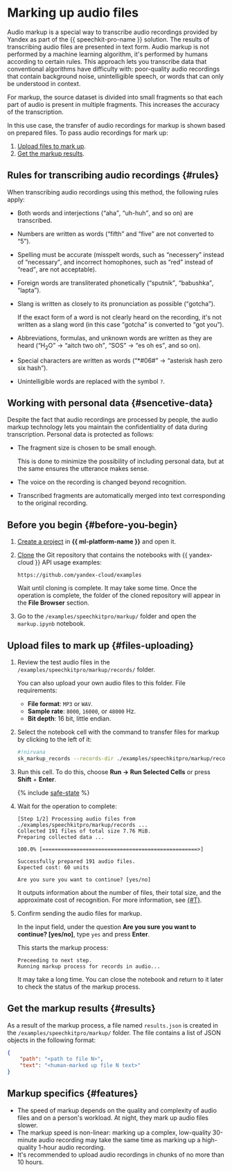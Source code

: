 # Marking up audio files

Audio markup is a special way to transcribe audio recordings provided by Yandex as part of the {{ speechkit-pro-name }} solution. The results of transcribing audio files are presented in text form. Audio markup is not performed by a machine learning algorithm, it's performed by humans according to certain rules. This approach lets you transcribe data that conventional algorithms have difficulty with: poor-quality audio recordings that contain background noise, unintelligible speech, or words that can only be understood in context.

For markup, the source dataset is divided into small fragments so that each part of audio is present in multiple fragments. This increases the accuracy of the transcription.

In this use case, the transfer of audio recordings for markup is shown based on prepared files. To pass audio recordings for mark up:

1. [Upload files to mark up](#files-uploading).
1. [Get the markup results](#results).

## Rules for transcribing audio recordings {#rules}

When transcribing audio recordings using this method, the following rules apply:

* Both words and interjections (<q>aha</q>, <q>uh-huh</q>, and so on) are transcribed.

* Numbers are written as words (<q>fifth</q> and <q>five</q> are not converted to <q>5</q>).

* Spelling must be accurate (misspelt words, such as <q>necessery</q> instead of <q>necessary</q>, and incorrect homophones, such as <q>red</q> instead of <q>read</q>, are not acceptable).

* Foreign words are transliterated phonetically (<q>sputnik</q>, <q>babushka</q>, <q>lapta</q>).

* Slang is written as closely to its pronunciation as possible (<q>gotcha</q>).

    If the exact form of a word is not clearly heard on the recording, it's not written as a slang word (in this case <q>gotcha</q> is converted to <q>got you</q>).

* Abbreviations, formulas, and unknown words are written as they are heard (<q>H<sub>2</sub>O</q> → <q>aitch  two oh</q>, <q>SOS</q> → <q>es oh es</q>, and so on).

* Special characters are written as words (<q>*#06#</q> → <q>asterisk hash zero six hash</q>).

* Unintelligible words are replaced with the symbol `?`.

## Working with personal data {#sencetive-data}

Despite the fact that audio recordings are processed by people, the audio markup technology lets you maintain the confidentiality of data during transcription. Personal data is protected as follows:

* The fragment size is chosen to be small enough.

    This is done to minimize the possibility of including personal data, but at the same ensures the utterance makes sense.

* The voice on the recording is changed beyond recognition.

* Transcribed fragments are automatically merged into text corresponding to the original recording.

## Before you begin {#before-you-begin}

1. [Create a project](../datasphere/operations/projects/create.md) in **{{ ml-platform-name }}** and open it.

1. [Clone](../datasphere/operations/projects/work-with-git.md#clone) the Git repository that contains the notebooks with {{ yandex-cloud }} API usage examples:

    ```text
    https://github.com/yandex-cloud/examples
    ```

    Wait until cloning is complete. It may take some time. Once the operation is complete, the folder of the cloned repository will appear in the **File Browser** section.

1. Go to the `/examples/speechkitpro/markup/` folder and open the `markup.ipynb` notebook.

## Upload files to mark up {#files-uploading}

1. Review the test audio files in the `/examples/speechkitpro/markup/records/` folder.

    You can also upload your own audio files to this folder. File requirements:
    * **File format**: `MP3` or `WAV`.
    * **Sample rate**: `8000`, `16000`, or `48000` Hz.
    * **Bit depth**: 16 bit, little endian.

1. Select the notebook cell with the command to transfer files for markup by clicking to the left of it:

    ```bash
    #!nirvana
    sk_markup_records --records-dir ./examples/speechkitpro/markup/records/ --markup-result ./examples/speechkitpro/markup/results.json
    ```

1. Run this cell. To do this, choose **Run → Run Selected Cells** or press **Shift** + **Enter**.

    {% include [safe-state](../_includes/datasphere/safe-state.md) %}

1. Wait for the operation to complete:

    ```text
    [Step 1/2] Processing audio files from ./examples/speechkitpro/markup/records ...
    Collected 191 files of total size 7.76 MiB.
    Preparing collected data ...
    
    100.0% [==================================================>]
    
    Successfully prepared 191 audio files.
    Expected cost: 60 units
    
    Are you sure you want to continue? [yes/no]
    ```

    It outputs information about the number of files, their total size, and the approximate cost of recognition. For more information, see [{#T}](../speechkit/pricing.md).

1. Confirm sending the audio files for markup.

    In the input field, under the question **Are you sure you want to continue? [yes/no]**, type `yes` and press **Enter**.

    This starts the markup process:

    ```text
    Preceeding to next step.
    Running markup process for records in audio...
    ```

    It may take a long time. You can close the notebook and return to it later to check the status of the markup process.

## Get the markup results {#results}

As a result of the markup process, a file named `results.json` is created in the `/examples/speechkitpro/markup/` folder. The file contains a list of JSON objects in the following format:

```json
{
    "path": "<path to file N>",
    "text": "<human-marked up file N text>"
}
```

## Markup specifics {#features}

* The speed of markup depends on the quality and complexity of audio files and on a person's workload. At night, they mark up audio files slower.
* The markup speed is non-linear: marking up a complex, low-quality 30-minute audio recording may take the same time as marking up a high-quality 1-hour audio recording.
* It's recommended to upload audio recordings in chunks of no more than 10 hours.


